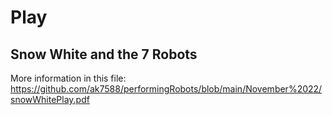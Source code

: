 # Play
## Snow White and the 7 Robots

More information in this file: https://github.com/ak7588/performingRobots/blob/main/November%2022/snowWhitePlay.pdf

